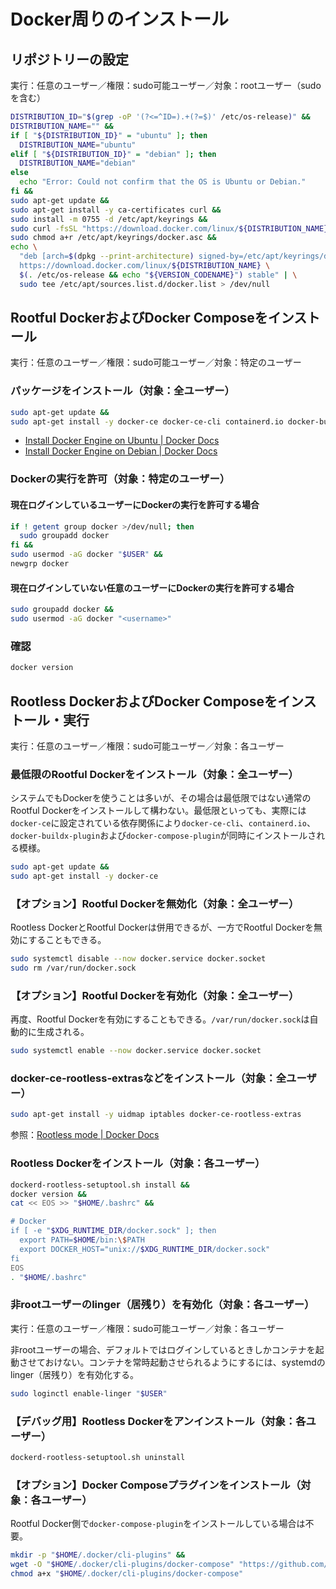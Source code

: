 # Docker周りのインストール
## リポジトリーの設定
実行：任意のユーザー／権限：sudo可能ユーザー／対象：rootユーザー（sudoを含む）
```bash
DISTRIBUTION_ID="$(grep -oP '(?<=^ID=).+(?=$)' /etc/os-release)" &&
DISTRIBUTION_NAME="" &&
if [ "${DISTRIBUTION_ID}" = "ubuntu" ]; then
  DISTRIBUTION_NAME="ubuntu"
elif [ "${DISTRIBUTION_ID}" = "debian" ]; then
  DISTRIBUTION_NAME="debian"
else
  echo "Error: Could not confirm that the OS is Ubuntu or Debian."
fi &&
sudo apt-get update &&
sudo apt-get install -y ca-certificates curl &&
sudo install -m 0755 -d /etc/apt/keyrings &&
sudo curl -fsSL "https://download.docker.com/linux/${DISTRIBUTION_NAME}/gpg" -o /etc/apt/keyrings/docker.asc &&
sudo chmod a+r /etc/apt/keyrings/docker.asc &&
echo \
  "deb [arch=$(dpkg --print-architecture) signed-by=/etc/apt/keyrings/docker.asc] \
  https://download.docker.com/linux/${DISTRIBUTION_NAME} \
  $(. /etc/os-release && echo "${VERSION_CODENAME}") stable" | \
  sudo tee /etc/apt/sources.list.d/docker.list > /dev/null
```

## Rootful DockerおよびDocker Composeをインストール
実行：任意のユーザー／権限：sudo可能ユーザー／対象：特定のユーザー

### パッケージをインストール（対象：全ユーザー）
```bash
sudo apt-get update &&
sudo apt-get install -y docker-ce docker-ce-cli containerd.io docker-buildx-plugin docker-compose-plugin
```
- [Install Docker Engine on Ubuntu | Docker Docs](https://docs.docker.com/engine/install/ubuntu/)
- [Install Docker Engine on Debian | Docker Docs](https://docs.docker.com/engine/install/debian/)

### Dockerの実行を許可（対象：特定のユーザー）
#### 現在ログインしているユーザーにDockerの実行を許可する場合
```bash
if ! getent group docker >/dev/null; then
  sudo groupadd docker
fi &&
sudo usermod -aG docker "$USER" &&
newgrp docker
```

#### 現在ログインしていない任意のユーザーにDockerの実行を許可する場合
```bash
sudo groupadd docker &&
sudo usermod -aG docker "<username>"
```

### 確認
```bash
docker version
```

## Rootless DockerおよびDocker Composeをインストール・実行
実行：任意のユーザー／権限：sudo可能ユーザー／対象：各ユーザー

### 最低限のRootful Dockerをインストール（対象：全ユーザー）
システムでもDockerを使うことは多いが、その場合は最低限ではない通常のRootful Dockerをインストールして構わない。最低限といっても、実際には`docker-ce`に設定されている依存関係により`docker-ce-cli`、`containerd.io`、`docker-buildx-plugin`および`docker-compose-plugin`が同時にインストールされる模様。
```bash
sudo apt-get update &&
sudo apt-get install -y docker-ce
```

### 【オプション】Rootful Dockerを無効化（対象：全ユーザー）
Rootless DockerとRootful Dockerは併用できるが、一方でRootful Dockerを無効にすることもできる。
```bash
sudo systemctl disable --now docker.service docker.socket
sudo rm /var/run/docker.sock
```

### 【オプション】Rootful Dockerを有効化（対象：全ユーザー）
再度、Rootful Dockerを有効にすることもできる。`/var/run/docker.sock`は自動的に生成される。
```bash
sudo systemctl enable --now docker.service docker.socket
```

### docker-ce-rootless-extrasなどをインストール（対象：全ユーザー）
```bash
sudo apt-get install -y uidmap iptables docker-ce-rootless-extras
```
参照：[Rootless mode | Docker Docs](https://docs.docker.com/engine/security/rootless/)

### Rootless Dockerをインストール（対象：各ユーザー）
```bash
dockerd-rootless-setuptool.sh install &&
docker version &&
cat << EOS >> "$HOME/.bashrc" &&

# Docker
if [ -e "$XDG_RUNTIME_DIR/docker.sock" ]; then
  export PATH=$HOME/bin:\$PATH
  export DOCKER_HOST="unix://$XDG_RUNTIME_DIR/docker.sock"
fi
EOS
. "$HOME/.bashrc"
```

### 非rootユーザーのlinger（居残り）を有効化（対象：各ユーザー）
実行：任意のユーザー／権限：sudo可能ユーザー／対象：各ユーザー

非rootユーザーの場合、デフォルトではログインしているときしかコンテナを起動させておけない。コンテナを常時起動させられるようにするには、systemdのlinger（居残り）を有効化する。
```bash
sudo loginctl enable-linger "$USER"
```

### 【デバッグ用】Rootless Dockerをアンインストール（対象：各ユーザー）
```bash
dockerd-rootless-setuptool.sh uninstall
```

### 【オプション】Docker Composeプラグインをインストール（対象：各ユーザー）
Rootful Docker側で`docker-compose-plugin`をインストールしている場合は不要。
```bash
mkdir -p "$HOME/.docker/cli-plugins" &&
wget -O "$HOME/.docker/cli-plugins/docker-compose" "https://github.com/docker/compose/releases/latest/download/docker-compose-$(uname -s)-$(uname -m)" &&
chmod a+x "$HOME/.docker/cli-plugins/docker-compose"
```
